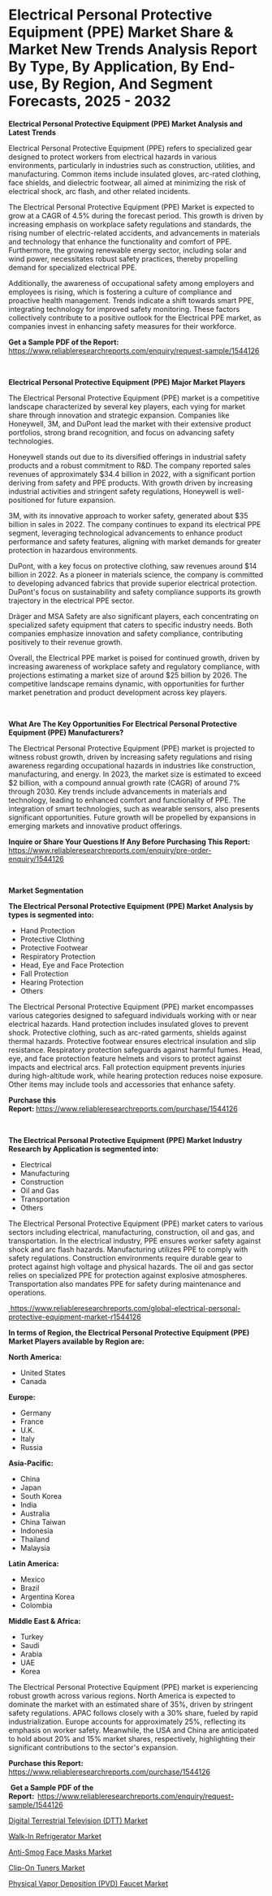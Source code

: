 <p><h1>Electrical Personal Protective Equipment (PPE) Market Share & Market New Trends Analysis Report By Type, By Application, By End-use, By Region, And Segment Forecasts, 2025 - 2032</h1></p><p><strong>Electrical Personal Protective Equipment (PPE) Market Analysis and Latest Trends</strong></p>
<p><p>Electrical Personal Protective Equipment (PPE) refers to specialized gear designed to protect workers from electrical hazards in various environments, particularly in industries such as construction, utilities, and manufacturing. Common items include insulated gloves, arc-rated clothing, face shields, and dielectric footwear, all aimed at minimizing the risk of electrical shock, arc flash, and other related incidents.</p><p>The Electrical Personal Protective Equipment (PPE) Market is expected to grow at a CAGR of 4.5% during the forecast period. This growth is driven by increasing emphasis on workplace safety regulations and standards, the rising number of electric-related accidents, and advancements in materials and technology that enhance the functionality and comfort of PPE. Furthermore, the growing renewable energy sector, including solar and wind power, necessitates robust safety practices, thereby propelling demand for specialized electrical PPE. </p><p>Additionally, the awareness of occupational safety among employers and employees is rising, which is fostering a culture of compliance and proactive health management. Trends indicate a shift towards smart PPE, integrating technology for improved safety monitoring. These factors collectively contribute to a positive outlook for the Electrical PPE market, as companies invest in enhancing safety measures for their workforce.</p></p>
<p><strong>Get a Sample PDF of the Report:&nbsp;</strong> <a href="https://www.reliableresearchreports.com/enquiry/request-sample/1544126?utm_campaign=32&utm_medium=2&utm_source=Github&utm_content=ia&utm_term=05042025&utm_id=electrical-personal-protective-equipment-ppe">https://www.reliableresearchreports.com/enquiry/request-sample/1544126</a></p>
<p>&nbsp;</p>
<p><strong>Electrical Personal Protective Equipment (PPE) Major Market Players</strong></p>
<p><p>The Electrical Personal Protective Equipment (PPE) market is a competitive landscape characterized by several key players, each vying for market share through innovation and strategic expansion. Companies like Honeywell, 3M, and DuPont lead the market with their extensive product portfolios, strong brand recognition, and focus on advancing safety technologies.</p><p>Honeywell stands out due to its diversified offerings in industrial safety products and a robust commitment to R&D. The company reported sales revenues of approximately $34.4 billion in 2022, with a significant portion deriving from safety and PPE products. With growth driven by increasing industrial activities and stringent safety regulations, Honeywell is well-positioned for future expansion.</p><p>3M, with its innovative approach to worker safety, generated about $35 billion in sales in 2022. The company continues to expand its electrical PPE segment, leveraging technological advancements to enhance product performance and safety features, aligning with market demands for greater protection in hazardous environments.</p><p>DuPont, with a key focus on protective clothing, saw revenues around $14 billion in 2022. As a pioneer in materials science, the company is committed to developing advanced fabrics that provide superior electrical protection. DuPont's focus on sustainability and safety compliance supports its growth trajectory in the electrical PPE sector.</p><p>Dräger and MSA Safety are also significant players, each concentrating on specialized safety equipment that caters to specific industry needs. Both companies emphasize innovation and safety compliance, contributing positively to their revenue growth.</p><p>Overall, the Electrical PPE market is poised for continued growth, driven by increasing awareness of workplace safety and regulatory compliance, with projections estimating a market size of around $25 billion by 2026. The competitive landscape remains dynamic, with opportunities for further market penetration and product development across key players.</p></p>
<p>&nbsp;</p>
<p><strong>What Are The Key Opportunities For Electrical Personal Protective Equipment (PPE) Manufacturers?</strong></p>
<p><p>The Electrical Personal Protective Equipment (PPE) market is projected to witness robust growth, driven by increasing safety regulations and rising awareness regarding occupational hazards in industries like construction, manufacturing, and energy. In 2023, the market size is estimated to exceed $2 billion, with a compound annual growth rate (CAGR) of around 7% through 2030. Key trends include advancements in materials and technology, leading to enhanced comfort and functionality of PPE. The integration of smart technologies, such as wearable sensors, also presents significant opportunities. Future growth will be propelled by expansions in emerging markets and innovative product offerings.</p></p>
<p><strong>Inquire or Share Your Questions If Any Before Purchasing This Report:</strong> <a href="https://www.reliableresearchreports.com/enquiry/pre-order-enquiry/1544126?utm_campaign=32&utm_medium=2&utm_source=Github&utm_content=ia&utm_term=05042025&utm_id=electrical-personal-protective-equipment-ppe">https://www.reliableresearchreports.com/enquiry/pre-order-enquiry/1544126</a></p>
<p>&nbsp;</p>
<p><strong>Market Segmentation</strong></p>
<p><strong>The Electrical Personal Protective Equipment (PPE) Market Analysis by types is segmented into:</strong></p>
<p><ul><li>Hand Protection</li><li>Protective Clothing</li><li>Protective Footwear</li><li>Respiratory Protection</li><li>Head, Eye and Face Protection</li><li>Fall Protection</li><li>Hearing Protection</li><li>Others</li></ul></p>
<p><p>The Electrical Personal Protective Equipment (PPE) market encompasses various categories designed to safeguard individuals working with or near electrical hazards. Hand protection includes insulated gloves to prevent shock. Protective clothing, such as arc-rated garments, shields against thermal hazards. Protective footwear ensures electrical insulation and slip resistance. Respiratory protection safeguards against harmful fumes. Head, eye, and face protection feature helmets and visors to protect against impacts and electrical arcs. Fall protection equipment prevents injuries during high-altitude work, while hearing protection reduces noise exposure. Other items may include tools and accessories that enhance safety.</p></p>
<p><strong>Purchase this Report:&nbsp;</strong><a href="https://www.reliableresearchreports.com/purchase/1544126?utm_campaign=32&utm_medium=2&utm_source=Github&utm_content=ia&utm_term=05042025&utm_id=electrical-personal-protective-equipment-ppe">https://www.reliableresearchreports.com/purchase/1544126</a></p>
<p>&nbsp;</p>
<p><strong>The Electrical Personal Protective Equipment (PPE) Market Industry Research by Application is segmented into:</strong></p>
<p><ul><li>Electrical</li><li>Manufacturing</li><li>Construction</li><li>Oil and Gas</li><li>Transportation</li><li>Others</li></ul></p>
<p><p>The Electrical Personal Protective Equipment (PPE) market caters to various sectors including electrical, manufacturing, construction, oil and gas, and transportation. In the electrical industry, PPE ensures worker safety against shock and arc flash hazards. Manufacturing utilizes PPE to comply with safety regulations. Construction environments require durable gear to protect against high voltage and physical hazards. The oil and gas sector relies on specialized PPE for protection against explosive atmospheres. Transportation also mandates PPE for safety during maintenance and operations.</p></p>
<p><a href="https://www.reliableresearchreports.com/global-electrical-personal-protective-equipment-market-r1544126?utm_campaign=32&utm_medium=2&utm_source=Github&utm_content=ia&utm_term=05042025&utm_id=electrical-personal-protective-equipment-ppe">&nbsp;https://www.reliableresearchreports.com/global-electrical-personal-protective-equipment-market-r1544126</a></p>
<p><strong>In terms of Region, the Electrical Personal Protective Equipment (PPE) Market Players available by Region are:</strong></p>
<p>
    <p> <strong> North America: </strong>
        <ul>
            <li>United States</li>
            <li>Canada</li>
        </ul>
        </p> 
    <p> <strong> Europe: </strong>
        <ul>
            <li>Germany</li>
            <li>France</li>
            <li>U.K.</li>
            <li>Italy</li>
            <li>Russia</li>
        </ul>
        </p> 
    <p> <strong> Asia-Pacific: </strong>
        <ul>
            <li>China</li>
            <li>Japan</li>
            <li>South Korea</li>
            <li>India</li>
            <li>Australia</li>
            <li>China Taiwan</li>
            <li>Indonesia</li>
            <li>Thailand</li>
            <li>Malaysia</li>
        </ul>
        </p> 
    <p> <strong> Latin America: </strong>
        <ul>
            <li>Mexico</li>
            <li>Brazil</li>
            <li>Argentina Korea</li>
            <li>Colombia</li>
        </ul>
        </p> 
    <p> <strong> Middle East & Africa: </strong>
        <ul>
            <li>Turkey</li>
            <li>Saudi</li>
            <li>Arabia</li>
            <li>UAE</li>
            <li>Korea</li>
        </ul>
    </p>
    </p>
<p><p>The Electrical Personal Protective Equipment (PPE) market is experiencing robust growth across various regions. North America is expected to dominate the market with an estimated share of 35%, driven by stringent safety regulations. APAC follows closely with a 30% share, fueled by rapid industrialization. Europe accounts for approximately 25%, reflecting its emphasis on worker safety. Meanwhile, the USA and China are anticipated to hold about 20% and 15% market shares, respectively, highlighting their significant contributions to the sector's expansion.</p></p>
<p><strong>Purchase this Report: </strong><a href="https://www.reliableresearchreports.com/purchase/1544126?utm_campaign=32&utm_medium=2&utm_source=Github&utm_content=ia&utm_term=05042025&utm_id=electrical-personal-protective-equipment-ppe">https://www.reliableresearchreports.com/purchase/1544126</a></p>
<p>&nbsp;<strong>Get a Sample PDF of the Report:&nbsp;&nbsp;</strong><a href="https://www.reliableresearchreports.com/enquiry/request-sample/1544126?utm_campaign=32&utm_medium=2&utm_source=Github&utm_content=ia&utm_term=05042025&utm_id=electrical-personal-protective-equipment-ppe">https://www.reliableresearchreports.com/enquiry/request-sample/1544126</a></p>
<p><strong></strong></p>
<p><p><a href="https://github.com/shroffuhpa/Market-Research-Report-List-1/blob/main/digital-terrestrial-television-dtt-market.md?utm_campaign=32&utm_medium=2&utm_source=Github&utm_content=ia&utm_term=05042025&utm_id=electrical-personal-protective-equipment-ppe">Digital Terrestrial Television (DTT) Market</a></p><p><a href="https://github.com/dafertsuria/Market-Research-Report-List-1/blob/main/walk-in-refrigerator-market.md?utm_campaign=32&utm_medium=2&utm_source=Github&utm_content=ia&utm_term=05042025&utm_id=electrical-personal-protective-equipment-ppe">Walk-In Refrigerator Market</a></p><p><a href="https://github.com/reeseberro3j/Market-Research-Report-List-1/blob/main/anti-smog-face-masks-market.md?utm_campaign=32&utm_medium=2&utm_source=Github&utm_content=ia&utm_term=05042025&utm_id=electrical-personal-protective-equipment-ppe">Anti-Smog Face Masks Market</a></p><p><a href="https://github.com/seibttullyjh/Market-Research-Report-List-1/blob/main/clip-on-tuners-market.md?utm_campaign=32&utm_medium=2&utm_source=Github&utm_content=ia&utm_term=05042025&utm_id=electrical-personal-protective-equipment-ppe">Clip-On Tuners Market</a></p><p><a href="https://github.com/billejuman43/Market-Research-Report-List-1/blob/main/physical-vapor-deposition-pvd-faucet-market.md?utm_campaign=32&utm_medium=2&utm_source=Github&utm_content=ia&utm_term=05042025&utm_id=electrical-personal-protective-equipment-ppe">Physical Vapor Deposition (PVD) Faucet Market</a></p></p>